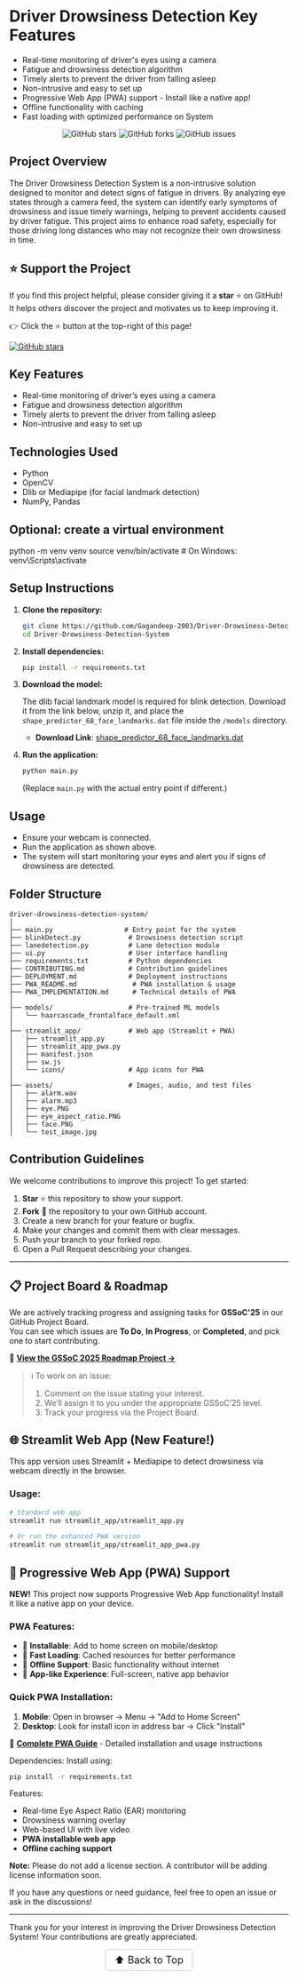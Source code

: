 # Driver Drowsiness Detection Key Features
- Real-time monitoring of driver's eyes using a camera
- Fatigue and drowsiness detection algorithm
- Timely alerts to prevent the driver from falling asleep
- Non-intrusive and easy to set up
- Progressive Web App (PWA) support - Install like a native app!
- Offline functionality with caching
- Fast loading with optimized performance on System

<p align="center">
  <img src="https://img.shields.io/github/stars/Gagandeep-2003/Driver-Drowsiness-Detection-System?style=social" alt="GitHub stars" />
  <img src="https://img.shields.io/github/forks/Gagandeep-2003/Driver-Drowsiness-Detection-System?style=social" alt="GitHub forks" />
  <img src="https://img.shields.io/github/issues/Gagandeep-2003/Driver-Drowsiness-Detection-System" alt="GitHub issues" />
</p>


## Project Overview
The Driver Drowsiness Detection System is a non-intrusive solution designed to monitor and detect signs of fatigue in drivers. By analyzing eye states through a camera feed, the system can identify early symptoms of drowsiness and issue timely warnings, helping to prevent accidents caused by driver fatigue. This project aims to enhance road safety, especially for those driving long distances who may not recognize their own drowsiness in time.

## ⭐ Support the Project

If you find this project helpful, please consider giving it a **star** ⭐ on GitHub!  
It helps others discover the project and motivates us to keep improving it.

👉 Click the ⭐ button at the top-right of this page!

[![GitHub stars](https://img.shields.io/github/stars/Gagandeep-2003/Driver-Drowsiness-Detection-System.svg?style=social)](https://github.com/Gagandeep-2003/Driver-Drowsiness-Detection-System/stargazers)


## Key Features
- Real-time monitoring of driver’s eyes using a camera
- Fatigue and drowsiness detection algorithm
- Timely alerts to prevent the driver from falling asleep
- Non-intrusive and easy to set up

## Technologies Used
- Python
- OpenCV
- Dlib or Mediapipe (for facial landmark detection)
- NumPy, Pandas

  
 ## Optional: create a virtual environment
python -m venv venv
source venv/bin/activate  # On Windows: venv\Scripts\activate


## Setup Instructions
1. **Clone the repository:**
   ```bash
   git clone https://github.com/Gagandeep-2003/Driver-Drowsiness-Detection-System.git
   cd Driver-Drowsiness-Detection-System
   ```
2. **Install dependencies:**
   ```bash
   pip install -r requirements.txt
   ```
3. **Download the model:**

    The dlib facial landmark model is required for blink detection. Download it from the link below, unzip it, and place the `shape_predictor_68_face_landmarks.dat` file inside the `/models` directory.
    * **Download Link**: [shape_predictor_68_face_landmarks.dat](https://dlib.net/files/shape_predictor_68_face_landmarks.dat.bz2)

4. **Run the application:**
   ```bash
   python main.py
   ```
   (Replace `main.py` with the actual entry point if different.)

## Usage
- Ensure your webcam is connected.
- Run the application as shown above.
- The system will start monitoring your eyes and alert you if signs of drowsiness are detected.

## Folder Structure
```
driver-drowsiness-detection-system/
│
├── main.py                  # Entry point for the system
├── blinkDetect.py            # Drowsiness detection script
├── lanedetection.py          # Lane detection module
├── ui.py                     # User interface handling
├── requirements.txt          # Python dependencies
├── CONTRIBUTING.md           # Contribution guidelines
├── DEPLOYMENT.md             # Deployment instructions
├── PWA_README.md              # PWA installation & usage
├── PWA_IMPLEMENTATION.md      # Technical details of PWA
│
├── models/                   # Pre-trained ML models
│   └── haarcascade_frontalface_default.xml
│
├── streamlit_app/            # Web app (Streamlit + PWA)
│   ├── streamlit_app.py
│   ├── streamlit_app_pwa.py
│   ├── manifest.json
│   ├── sw.js
│   └── icons/                # App icons for PWA
│
├── assets/                   # Images, audio, and test files
│   ├── alarm.wav
│   ├── alarm.mp3
│   ├── eye.PNG
│   ├── eye_aspect_ratio.PNG
│   ├── face.PNG
│   └── test_image.jpg

```

## Contribution Guidelines
We welcome contributions to improve this project! To get started:
1. **Star** ⭐ this repository to show your support.
2. **Fork** 🍴 the repository to your own GitHub account.
3. Create a new branch for your feature or bugfix.
4. Make your changes and commit them with clear messages.
5. Push your branch to your forked repo.
6. Open a Pull Request describing your changes.

---

## 📋 Project Board & Roadmap

We are actively tracking progress and assigning tasks for **GSSoC'25** in our GitHub Project Board.  
You can see which issues are **To Do**, **In Progress**, or **Completed**, and pick one to start contributing.

🚀 **[View the GSSoC 2025 Roadmap Project →](https://github.com/users/Gagandeep-2003/projects/1)**

> ℹ️ To work on an issue:
> 1. Comment on the issue stating your interest.
> 2. We’ll assign it to you under the appropriate GSSoC’25 level.
> 3. Track your progress via the Project Board.

## 🌐 Streamlit Web App (New Feature!)

This app version uses Streamlit + Mediapipe to detect drowsiness via webcam directly in the browser.

### Usage:
```bash
# Standard web app
streamlit run streamlit_app/streamlit_app.py

# Or run the enhanced PWA version
streamlit run streamlit_app/streamlit_app_pwa.py
```

## 📱 Progressive Web App (PWA) Support

**NEW!** This project now supports Progressive Web App functionality! Install it like a native app on your device.

### PWA Features:
- 📱 **Installable**: Add to home screen on mobile/desktop
- 🚀 **Fast Loading**: Cached resources for better performance  
- 🔄 **Offline Support**: Basic functionality without internet
- 📲 **App-like Experience**: Full-screen, native app behavior

### Quick PWA Installation:
1. **Mobile**: Open in browser → Menu → "Add to Home Screen"
2. **Desktop**: Look for install icon in address bar → Click "Install"

📖 **[Complete PWA Guide](PWA_README.md)** - Detailed installation and usage instructions

Dependencies:
Install using:
```bash
pip install -r requirements.txt
```

Features:
- Real-time Eye Aspect Ratio (EAR) monitoring
- Drowsiness warning overlay
- Web-based UI with live video
- **PWA installable web app**
- **Offline caching support**

**Note:** Please do not add a license section. A contributor will be adding license information soon.

If you have any questions or need guidance, feel free to open an issue or ask in the discussions!

---

Thank you for your interest in improving the Driver Drowsiness Detection System! Your contributions are greatly appreciated.

<p align="center">
  <a href="#top" style="font-size: 18px; padding: 8px 16px; display: inline-block; border: 1px solid #ccc; border-radius: 6px; text-decoration: none;">
    ⬆️ Back to Top
  </a>
</p>

